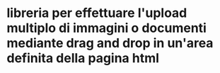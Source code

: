 # libreria per effettuare l'upload multiplo di immagini o documenti mediante drag and drop in un'area definita della pagina html